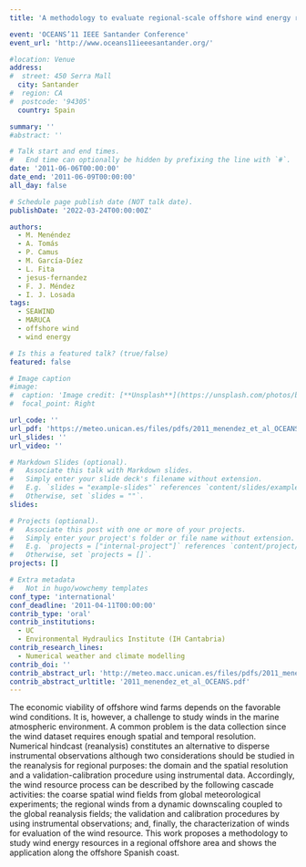 ```yaml
---
title: 'A methodology to evaluate regional-scale offshore wind energy resources.'

event: 'OCEANS’11 IEEE Santander Conference'
event_url: 'http://www.oceans11ieeesantander.org/'

#location: Venue
address:
#  street: 450 Serra Mall
  city: Santander
#  region: CA
#  postcode: '94305'
  country: Spain

summary: ''
#abstract: ''

# Talk start and end times.
#   End time can optionally be hidden by prefixing the line with `#`.
date: '2011-06-06T00:00:00'
date_end: '2011-06-09T00:00:00'
all_day: false

# Schedule page publish date (NOT talk date).
publishDate: '2022-03-24T00:00:00Z'

authors: 
  - M. Menéndez
  - A. Tomás
  - P. Camus
  - M. García-Díez
  - L. Fita
  - jesus-fernandez
  - F. J. Méndez
  - I. J. Losada
tags: 
  - SEAWIND
  - MARUCA
  - offshore wind
  - wind energy

# Is this a featured talk? (true/false)
featured: false

# Image caption
#image:
#  caption: 'Image credit: [**Unsplash**](https://unsplash.com/photos/bzdhc5b3Bxs)'
#  focal_point: Right

url_code: ''
url_pdf: 'https://meteo.unican.es/files/pdfs/2011_menendez_et_al_OCEANS.pdf'
url_slides: ''
url_video: ''

# Markdown Slides (optional).
#   Associate this talk with Markdown slides.
#   Simply enter your slide deck's filename without extension.
#   E.g. `slides = "example-slides"` references `content/slides/example-slides.md`.
#   Otherwise, set `slides = ""`.
slides:

# Projects (optional).
#   Associate this post with one or more of your projects.
#   Simply enter your project's folder or file name without extension.
#   E.g. `projects = ["internal-project"]` references `content/project/deep-learning/index.md`.
#   Otherwise, set `projects = []`.
projects: []

# Extra metadata
#   Not in hugo/wowchemy templates
conf_type: 'international'
conf_deadline: '2011-04-11T00:00:00'
contrib_type: 'oral'
contrib_institutions: 
  - UC
  - Environmental Hydraulics Institute (IH Cantabria)
contrib_research_lines: 
  - Numerical weather and climate modelling
contrib_doi: ''
contrib_abstract_url: 'http://meteo.macc.unican.es/files/pdfs/2011_menendez_et_al_OCEANS.pdf'
contrib_abstract_urltitle: '2011_menendez_et_al_OCEANS.pdf'
---
```


The economic viability of offshore wind farms depends on the favorable wind conditions. It is, however, a challenge to study winds in the marine atmospheric environment. A common problem is the data collection since the wind dataset requires enough spatial and temporal resolution. Numerical hindcast (reanalysis) constitutes an alternative to disperse instrumental observations although two considerations should be studied in the reanalysis for regional purposes: the domain and the spatial resolution and a validation-calibration procedure using instrumental data. Accordingly, the wind resource process can be described by the following cascade activities: the coarse spatial wind fields from global meteorological experiments; the regional winds from a dynamic downscaling coupled to the global reanalysis fields; the validation and calibration procedures by using instrumental observations; and, finally, the characterization of winds for evaluation of the wind resource. This work proposes a methodology to study wind energy resources in a regional offshore area and shows the application along the offshore Spanish coast.
